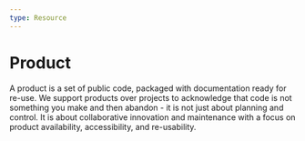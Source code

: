 ```yaml
---
type: Resource
---
```


# Product

A product is a set of public code, packaged with documentation ready for re-use.
We support products over projects to acknowledge that code is not something you make and then abandon - it is not just about planning and control.
It is about collaborative innovation and maintenance with a focus on product availability, accessibility, and re-usability.
